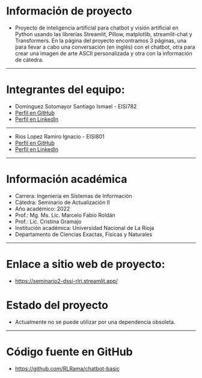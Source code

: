 # Información de proyecto

- Proyecto de inteligencia artificial para chatbot y visión artificial en Python usando las librerías Streamlit, Pillow, matplotlib, streamlit-chat y Transformers. En la página del proyecto encontramos 3 páginas, una para llevar a cabo una conversación (en inglés) con el chatbot, otra para crear una imagen de arte ASCII personalizada y otra con la información de cátedra.

---

# Integrantes del equipo:

- Dominguez Sotomayor Santiago Ismael - EISI782
- [Perfil en GitHub](https://github.com/SantiDominguez1)
- [Perfil en LinkedIn](https://www.linkedin.com/in/santiago-ismael-dominguez-sotomayor-a55009225//)

---

- Rios Lopez Ramiro Ignacio - EISI801
- [Perfil en GitHub](https://github.com/RLRama)
- [Perfil en LinkedIn](https://www.linkedin.com/in/ramiro-ignacio-rios-lopez-bb1006225/)

---

# Información académica

- Carrera: Ingeniería en Sistemas de Información
- Cátedra: Seminario de Actualización II
- Año académico: 2022
- Prof.: Mg. Ms. Lic. Marcelo Fabio Roldán
- Prof.: Lic. Cristina Gramajo
- Institución académica: Universidad Nacional de La Rioja
- Departamento de Ciencias Exactas, Físicas y Naturales

---

# Enlace a sitio web de proyecto:

- https://seminario2-dssi-rlri.streamlit.app/

# Estado del proyecto

- Actualmente no se puede utilizar por una dependencia obsoleta.

---

# Código fuente en GitHub

- https://github.com/RLRama/chatbot-basic
